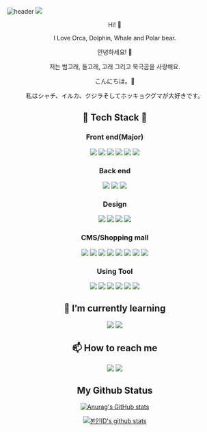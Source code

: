![header](https://capsule-render.vercel.app/api?type=waving&color=auto&height=300&section=header&text=LEE%20SAEWA&fontSize=90)
<img src="https://user-images.githubusercontent.com/97646713/184794965-66b06e0a-07d7-4a28-b821-5d5d3c480dfa.jpg">

<div align="center">
Hi! 👋

I Love Orca, Dolphin, Whale and Polar bear.

</div>

<div align="center">
안녕하세요! 👋

저는 범고래, 돌고래, 고래 그리고 북극곰을 사랑해요.

</div>

<div align="center">
こんにちは。👋

私はシャチ、イルカ、クジラそしてホッキョクグマが大好きです。

</div>

<h2 align="center">🔨 Tech Stack 🔨</h2>

<h3 align="center">Front end(Major)</h3>
<p align="center">
<img src="https://img.shields.io/badge/HTML5-E34F26?style=flat-square&logo=HTML5&logoColor=white"/>
<img src="https://img.shields.io/badge/CSS3-1572B6?style=flat-square&logo=CSS3&logoColor=white"/>
<img src="https://img.shields.io/badge/Sass-CC6699?style=flat-square&logo=Sass&logoColor=white"/>
<img src="https://img.shields.io/badge/JavaScript-F7DF1E?style=flat-square&logo=JavaScript&logoColor=black"/>
<img src="https://img.shields.io/badge/jQuery-0769AD?style=flat-square&logo=jQuery&logoColor=white"/>
<img src="https://img.shields.io/badge/Pug-A86454?style=flat-square&logo=Pug&logoColor=white"/>
</p>

<h3 align="center">Back end</h3>
<p align="center">
<img src="https://img.shields.io/badge/Node.js-339933?style=flat-square&logo=Node.js&logoColor=white"/>
<img src="https://img.shields.io/badge/Express-000000?style=flat-square&logo=Express&logoColor=white"/>
<img src="https://img.shields.io/badge/MongoDB-47A248?style=flat-square&logo=MongoDB&logoColor=white"/>
<!-- <img src="https://img.shields.io/badge/Webpack-8DD6F9?style=flat-square&logo=Webpack&logoColor=black"/>
<img src="https://img.shields.io/badge/WebRTC-333333?style=flat-square&logo=WebRTC&logoColor=white"/>
<img src="https://img.shields.io/badge/Socket.io-010101?style=flat-square&logo=Socket.io&logoColor=white"/> -->
</p>

<h3 align="center">Design</h3>
<p align="center">
<img src="https://img.shields.io/badge/Adobe Photoshop-31A8FF?style=flat-square&logo=Adobe Photoshop&logoColor=white"/>
<img src="https://img.shields.io/badge/Adobe Illustrator-FF9A00?style=flat-square&logo=Adobe Illustrator&logoColor=white"/>
<img src="https://img.shields.io/badge/Adobe XD-FF61F6?style=flat-square&logo=Adobe XD&logoColor=white"/>
<img src="https://img.shields.io/badge/Figma-F24E1E?style=flat-square&logo=Figma&logoColor=white"/>
</p>

<h3 align="center">CMS/Shopping mall</h3>
<p align="center">
<img src="https://img.shields.io/badge/Cafe24-146af0?style=flat-square&logoColor=white"/>
<img src="https://img.shields.io/badge/Rakuten-BF0000?style=flat-square&logo=Rakuten&logoColor=white"/>
<img src="https://img.shields.io/badge/Yahoo!-6001D2?style=flat-square&logo=Yahoo!&logoColor=white"/>
<img src="https://img.shields.io/badge/WordPress-21759B?style=flat-square&logo=WordPress&logoColor=white"/>
<img src="https://img.shields.io/badge/MakeShop-1e57dc?style=flat-square&logoColor=white"/>
<img src="https://img.shields.io/badge/ECCUBE-FECE2F?style=flat-square&logoColor=white"/>
<img src="https://img.shields.io/badge/futureshop-FF4B00?style=flat-square&logoColor=white"/>
<img src="https://img.shields.io/badge/auPAY market-eb5505?style=flat-square&logoColor=white"/>
</p>

<h3 align="center">Using Tool</h3>
<p align="center">
<img src="https://img.shields.io/badge/GitHub-181717?style=flat-square&logo=GitHub&logoColor=white"/>
<img src="https://img.shields.io/badge/Git-F05032?style=flat-square&logo=Git&logoColor=white"/>
<img src="https://img.shields.io/badge/Visual Studio Code-007ACC?style=flat-square&logo=Visual Studio Code&logoColor=white"/>
<img src="https://img.shields.io/badge/Adobe Brackets-FF0000?style=flat-square&logo=Adobe&logoColor=white"/>
<img src="https://img.shields.io/badge/Notion-000000?style=flat-square&logo=Notion&logoColor=white"/>
<img src="https://img.shields.io/badge/Windows-0078D6?style=flat-square&logo=Windows&logoColor=white"/>
</p>

<h2 align="center">🌱 I’m currently learning</h2>
<p align="center">
<img src="https://img.shields.io/badge/React-61DAFB?style=flat-square&logo=React&logoColor=white"/>
  <img src="https://img.shields.io/badge/TypeScript-3178C6?style=flat-square&logo=React&logoColor=white"/>
</p>

<h2 align="center">📫 How to reach me</h2>

<p align="center">
<a href="mailto:saewa0424@gmail.com"><img src="https://img.shields.io/badge/Gmail-EA4335?style=flat-square&logo=Gmail&logoColor=white"/></a>
<a href="https://leesaewa.github.io/design_portfolio/"><img src="https://img.shields.io/badge/My Portfolio Site-DD0B78?style=flat-square&logo=Starship&logoColor=white"/></a>
</p>

<h2 align="center">My Github Status</h2>

<div align="center">

[![Anurag's GitHub stats](https://github-readme-stats.vercel.app/api?username=leesaewa&theme=react)](https://github.com/anuraghazra/github-readme-stats)

</div>

<div align="center">

[![본인ID's github stats](https://github-readme-stats.vercel.app/api/top-langs/?username=leesaewa&show_icons=true&hide_border=true&title_color=004386&icon_color=004386&layout=compact)](https://github.com/본인ID)

</div>
